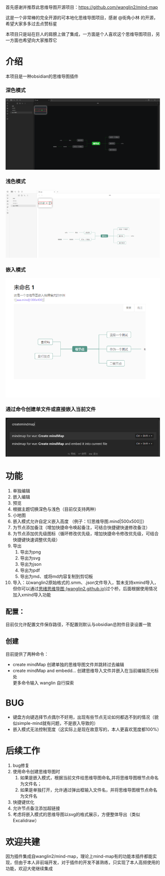 首先感谢并推荐此思维导图开源项目：https://github.com/wanglin2/mind-map

这是一个非常棒的完全开源的可本地化思维导图项目，感谢 @街角小林 的开源，希望大家多多过去点赞标星

本项目只是站在巨人的肩膀上做了集成，一方面是个人喜欢这个思维导图项目，另一方面也希望向大家推荐它
# 介绍
本项目是一种obsidian的思维导图插件
### 深色模式
![img.png](readme/img.png)
### 浅色模式
![img.png](readme/img-2.png)
### 嵌入模式
![img.png](readme/img3.png)
### 通过命令创建单文件或直接嵌入当前文件
![img.png](readme/img_1.png)

# 功能
1. 单独编辑
2. 嵌入编辑
3. 预览
4. 根据主题切换深色与浅色（目前仅支持两种）
5. 小地图
6. 嵌入模式允许自定义嵌入高度  （例子：![[思维导图.mind|500x500]]）
7. 为节点添加备注（增加快捷命令唤起备注，可结合快捷键快速修改备注）
8. 为节点添加优先级图标（循环修改优先级，增加快捷命令修改优先级，可结合快捷键快速调整优先级）
9. 导出
   1. 导出为png
   2. 导出为svg
   3. 导出为json
   4. 导出为pdf
   5. 导出为md、或将md内容复制到剪切板
10. 导入：以wanglin2原始格式的.smm、.json文件导入，暂未支持xmind导入，但你可以通过[思绪思维导图 (wanglin2.github.io)](https://wanglin2.github.io/mind-map/#/)过个桥，后面根据使用情况加入xmind导入功能
## 配置：
目前仅允许配置文件保存路径，不配置则默认与obsidian总附件目录设置一致
## 创建
目前提供了两种命令：
- create mindMap   创建单独的思维导图文件并跳转过去编辑
- create mindMap and embedd...  创建思维导入文件并嵌入在当前编辑页光标处  
  更多命令输入 wanglin 自行探索

# BUG
- 键盘方向键选择节点偶尔不好用，出现有些节点无论如何都选不到的情况（貌似simple-mind就有问题，不是嵌入导致的）
- 嵌入模式无法控制宽度（这实际上是现在故意写的，本人更喜欢宽度都100%）

# 后续工作
1. bug修复
2. 使用命令创建思维导图时
   1. 如果是嵌入模式，根据当前文件给思维导图命名,并将思维导图根节点命名为文件名；
   2. 如果是单独打开，允许通过弹出框输入文件名，并将思维导图根节点命名为文件名
3. 快捷键优化
4. 允许节点备注添加超链接
5. 考虑将嵌入模式的思维导图以svg的格式展示，方便整体导出（类似Excalidraw）

# 欢迎共建
因为插件集成自wanglin2/mind-map，理论上mind-map有的功能本插件都能实现，但由于本人非前端开发，对于插件的开发不甚熟练，只实现了本人高频使用的功能，欢迎大佬继续集成